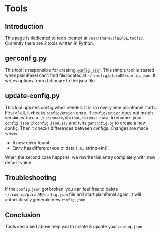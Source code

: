 # Tools
## Introduction
This page is dedicated to tools located at ```/usr/share/plainDE/tools/```. Currently there are 2 tools written in Python.

## genconfig.py
This tool is responsible for creating <a href="config.md"><code>config.json</code></a>. This simple tool is started when plainPanel can't find file located at ```~/.config/plainDE/config.json```. It writes options from dictionary to the json file. 

## update-config.py
This tool updates config when needed. It is ran every time plainPanel starts. First of all, it checks ```configVersion``` entry. If ```configVersion``` does not match version written at ```/usr/share/plainDE/release_data```, it renames your ```config.json``` to ```config.json.sav``` and runs ```genconfig.py``` to create a new config. Then it checks differences between configs. Changes are made when:
<ul>
  <li>A new entry found</li>
  <li>Entry has different type of data (i.e., string->int)</li>
</ul>

When the second case happens, we rewrite this entry completely with new default value.

## Troubleshooting
If the ```config.json``` got broken, you can feel free to delete ```~/.config/plainDE/config.json``` file and start plainPanel again. It will automatically generate new ```config.json```

## Conclusion
Tools described above help you to create & update your ```config.json```.
